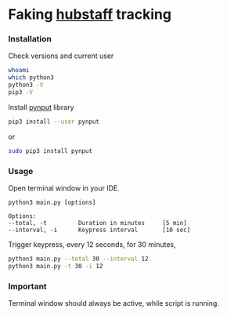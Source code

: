 # Faking [hubstaff](https://hubstaff.com/) tracking

### Installation
Check versions and current user
```bash
whoami
which python3
python3 -V
pip3 -V
```
Install [pynput](https://pynput.readthedocs.io/en/latest/) library
```bash
pip3 install --user pynput
```
or 
```bash
sudo pip3 install pynput
```


### Usage 
Open terminal window in your IDE.  

```
python3 main.py [options]

Options:
--total, -t         Duration in minutes     [5 min]
--interval, -i      Keypress interval       [10 sec] 
```

Trigger keypress, every 12 seconds, for 30 minutes,  

```bash
python3 main.py --total 30 --interval 12
python3 main.py -t 30 -i 12
```

### Important
Terminal window should always be active, while script is running.